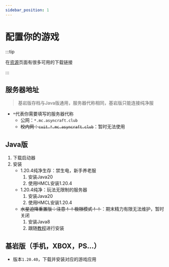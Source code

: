 ```yaml
---
sidebar_position: 1
---
```


# 配置你的游戏

:::tip
  
在[资源](/docs/资源/)页面有很多可用的下载链接  

:::

## 服务器地址

>基岩版存档与Java版通用，服务器代称相同，基岩版只能连接纯净服

+ `*`代表你需要填写的服务器代称
  + 公网：`*.mc.asyncraft.club`
  + ~~校内网：`cuit.*.mc.asyncraft.club`~~：暂时无法使用

## Java版

1. 下载启动器
2. 安装
   + 1.20.4纯净生存：禁生电，新手养老服
     1. 安装Java20
     2. 使用HMCL安装1.20.4
   + 1.20.4纯净：玩法无限制的服务器
     1. 安装Java20
     2. 使用HMCL安装1.20.4
   + ~~水星迫降重置版：注意！！极限模式！！~~：期末精力有限无法维护，暂时关闭
     1. 安装Java8
     2. 跟随[教程](https://docs.qq.com/doc/DYlB5WExYb0N1S2tK)进行安装

## 基岩版（手机，XBOX，PS...）

+ 版本`1.20.40`，下载并安装对应的游戏应用
